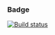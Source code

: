 
### Badge
[![Build status](https://ci.appveyor.com/api/projects/status/89u833255oq1bl46/branch/master?svg=true)](https://ci.appveyor.com/project/KateYachmeneva/ahj-timeline/branch/master)


